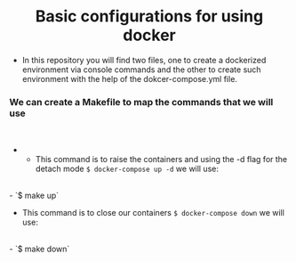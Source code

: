 <h1 align ="center"> Basic configurations for using docker  </h1>

 * In this repository you will find two files, one to create a dockerized environment via console commands and the other to create such environment with the help of the dokcer-compose.yml file.
    <br>


### We can create a Makefile to map the commands that we will use
<br>

* * This command is to raise the containers and using the -d flag for the detach mode `$ docker-compose up -d` we will use:
<br>
    - `$ make up`
<br>

 * This command is to close our containers `$ docker-compose down` we will use:
<br>
    - `$ make down`
